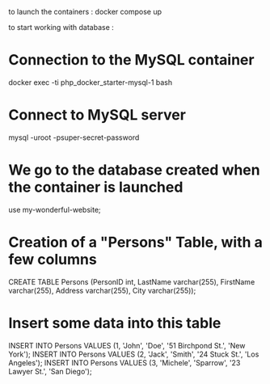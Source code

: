 to launch the containers : 
docker compose up

to start working with database : 

# Connection to the MySQL container
docker exec -ti php_docker_starter-mysql-1 bash

# Connect to MySQL server
mysql -uroot -psuper-secret-password

# We go to the database created when the container is launched
use my-wonderful-website;

# Creation of a "Persons" Table, with a few columns
CREATE TABLE Persons (PersonID int, LastName varchar(255), FirstName varchar(255), Address varchar(255), City varchar(255));

# Insert some data into this table
INSERT INTO Persons VALUES (1, 'John', 'Doe', '51 Birchpond St.', 'New York');
INSERT INTO Persons VALUES (2, 'Jack', 'Smith', '24 Stuck St.', 'Los Angeles');
INSERT INTO Persons VALUES (3, 'Michele', 'Sparrow', '23 Lawyer St.', 'San Diego');